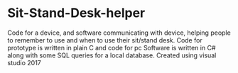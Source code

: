 # Sit-Stand-Desk-helper
Code for a device, and software communicating with device, helping people to remember to use and when to use their sit/stand desk.
Code for prototype is written in plain C and code for pc Software is written in C# along with some SQL queries for a local database.
Created using visual studio 2017
